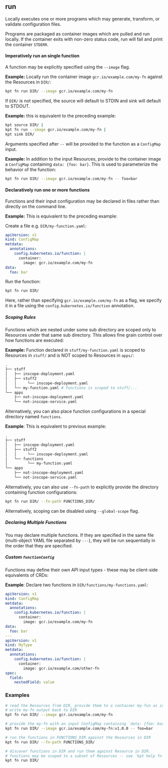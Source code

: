 ## run

Locally executes one or more programs which may generate, transform, or validate configuration files.

Programs are packaged as container images which are pulled and run locally.
If the container exits with non-zero status code, run will fail and print the
container `STDERR`.

#### Imperatively run an single function

A function may be explicitly specified using the `--image` flag.

__Example:__ Locally run the container image `gcr.io/example.com/my-fn` against
the Resources in `DIR/`:

```sh
kpt fn run DIR/ --image gcr.io/example.com/my-fn
```

If `DIR/` is not specified, the source will default to STDIN and sink will default
to STDOUT.

__Example:__ this is equivalent to the preceding example:

```sh
kpt source DIR/ |
kpt fn run --image gcr.io/example.com/my-fn |
kpt sink DIR/
```

Arguments specified after `--` will be provided to the function as a `ConfigMap` input.

__Example:__ In addition to the input Resources, provide to the container image a
`ConfigMap` containing `data: {foo: bar}`. This is used to parameterize the behavior
of the function:

```sh
kpt fn run DIR/ --image gcr.io/example.com/my-fn -- foo=bar
```

#### Declaratively run one or more functions

Functions and their input configuration may be declared in files rather than directly
on the command line.

__Example:__ This is equivalent to the preceding example:

Create a file e.g. `DIR/my-function.yaml`:

```yaml
apiVersion: v1
kind: ConfigMap
metdata:
  annotations:
    config.kubernetes.io/function: |
      container:
        image: gcr.io/example.com/my-fn
data:
  foo: bar
```

Run the function:

``` sh
kpt fn run DIR/
```

Here, rather than specifying `gcr.io/example.com/my-fn` as a flag, we specify it in a
file using the `config.kubernetes.io/function` annotation.

##### Scoping Rules

Functions which are nested under some sub directory are scoped only to Resources under 
that same sub directory. This allows fine grain control over how functions are 
executed:

__Example:__ Function declared in `stuff/my-function.yaml` is scoped to Resources in 
`stuff/` and is NOT scoped to Resources in `apps/`:

```sh
.
├── stuff
│   ├── inscope-deployment.yaml
│   ├── stuff2
│   │     └── inscope-deployment.yaml
│   └── my-function.yaml # functions is scoped to stuff/...
└── apps
    ├── not-inscope-deployment.yaml
    └── not-inscope-service.yaml
```

Alternatively, you can also place function configurations in a special directory named 
`functions`.

__Example__: This is equivalent to previous example:

```sh
.
├── stuff
│   ├── inscope-deployment.yaml
│   ├── stuff2
│   │     └── inscope-deployment.yaml
│   └── functions
│         └── my-function.yaml
└── apps
    ├── not-inscope-deployment.yaml
    └── not-inscope-service.yaml
```

Alternatively, you can also use `--fn-path` to explicitly provide the directory 
containing function configurations:

```sh
kpt fn run DIR/ --fn-path FUNCTIONS_DIR/
```

Alternatively, scoping can be disabled using `--global-scope` flag.

##### Declaring Multiple Functions

You may declare multiple functions. If they are specified in the same file 
(multi-object YAML file separated by `---`), they will
be run sequentially in the order that they are specified.

##### Custom `functionConfig`

Functions may define their own API input types - these may be client-side equivalents 
of CRDs:

__Example__: Declare two functions in `DIR/functions/my-functions.yaml`:

```yaml
apiVersion: v1
kind: ConfigMap
metdata:
  annotations:
    config.kubernetes.io/function: |
      container:
        image: gcr.io/example.com/my-fn
data:
  foo: bar
---
apiVersion: v1
kind: MyType
metdata:
  annotations:
    config.kubernetes.io/function: |
      container:
        image: gcr.io/example.com/other-fn
spec:
  field:
    nestedField: value
```

### Examples

```sh
# read the Resources from DIR, provide them to a container my-fun as input,
# write my-fn output back to DIR
kpt fn run DIR/ --image gcr.io/example.com/my-fn

# provide the my-fn with an input ConfigMap containing `data: {foo: bar}`
kpt fn run DIR/ --image gcr.io/example.com/my-fn:v1.0.0 -- foo=bar

# run the functions in FUNCTIONS_DIR against the Resources in DIR
kpt fn run DIR/ --fn-path FUNCTIONS_DIR/

# discover functions in DIR and run them against Resource in DIR.
# functions may be scoped to a subset of Resources -- see `kpt help fn run`
kpt fn run DIR/
```

